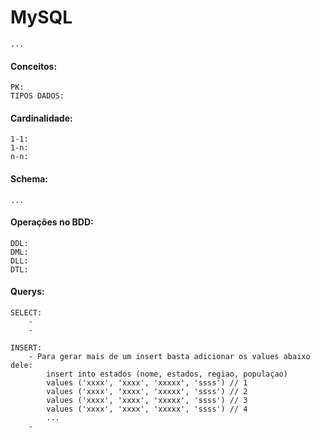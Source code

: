 # MySQL

    ...

#### Conceitos:

    PK:
    TIPOS DADOS:

#### Cardinalidade:

    1-1:
    1-n:
    n-n:

#### Schema:

    ...


#### Operações no BDD:

    DDL:
    DML:
    DLL:
    DTL:

#### Querys:

    SELECT:
        -
        -
    
    INSERT:
        - Para gerar mais de um insert basta adicionar os values abaixo dele:
            insert into estados (nome, estados, regiao, populaçao)
            values ('xxxx', 'xxxx', 'xxxxx', 'ssss') // 1
            values ('xxxx', 'xxxx', 'xxxxx', 'ssss') // 2
            values ('xxxx', 'xxxx', 'xxxxx', 'ssss') // 3
            values ('xxxx', 'xxxx', 'xxxxx', 'ssss') // 4
            ...
        -